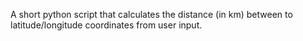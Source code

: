 A short python script that calculates the distance (in km) between to latitude/longitude coordinates from user input.